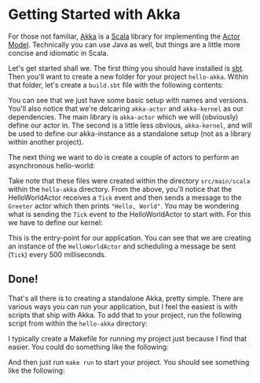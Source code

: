 # Getting Started with Akka

For those not familiar, [Akka][1] is a [Scala][3] library for implementing the
[Actor Model][2]. Technically you can use Java as well, but things are a little
more concise and idiomatic in Scala.

Let's get started shall we. The first thing you should have installed is [sbt][4].
Then you'll want to create a new folder for your project `hello-akka`. Within that
folder, let's create a `build.sbt` file with the following contents:

<!-- build.sbt gist -->
<script src="https://gist.github.com/JohnMurray/6400829.js?file=build.sbt"></script>

You can see that we just have some basic setup with names and versions. You'll also
notice that we're delcaring `akka-actor` and `akka-kernel` as our dependencies. The
main library is `akka-actor` which we will (obviously) define our actor in. The second
is a little less obvious, `akka-kernel`, and will be used to define our akka-instance
as a standalone setup (not as a library within another project).

The next thing we want to do is create a couple of actors to perform an asynchronous
hello-world:

<script src="https://gist.github.com/JohnMurray/6400829.js?file=HelloWorldActor.scala"></script>

<script src="https://gist.github.com/JohnMurray/6400829.js?file=Greeter.scala"></script>

Take note that these files were created within the directory `src/main/scala` within
the `hello-akka` directory. From the above, you'll notice that the HelloWorldActor
receives a `Tick` event and then sends a message to the `Greeter` actor which then
prints `"Hello, World"`. You may be wondering what is sending the `Tick` event to the
HelloWorldActor to start with. For this we have to define our kernel:

<script src="https://gist.github.com/JohnMurray/6400829.js?file=HelloWorldKernel.scala"></script>

This is the entry-point for our application. You can see that we are creating an instance
of the `HelloWorldActor` and scheduling a message be sent (`Tick`) every 500 milliseconds.

## Done!

That's all there is to creating a standalone Akka, pretty simple. There are various ways you
can run your application, but I feel the easiest is with scripts that ship with Akka. To add
that to your project, run the following script from within the `hello-akka` directory:

<script src="https://gist.github.com/JohnMurray/6400829.js?file=run.sh"></script>

I typically create a Makefile for running my project just because I find that easier. You could
do something like the following:

<script src="https://gist.github.com/JohnMurray/6400829.js?file=Makefile"></script>

And then just run `make run` to start your project. You should see something like the following:

<script src="https://gist.github.com/JohnMurray/6400829.js?file=akka-output"></script>



  [1]: http://akka.io
  [2]: http://en.wikipedia.org/wiki/Actor_model
  [3]: http://scala-lang.org
  [4]: http://www.scala-sbt.org/0.12.4/docs/Getting-Started/Setup.html